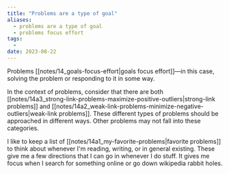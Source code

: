 ```yaml
---
title: "Problems are a type of goal"
aliases:
  - problems are a type of goal
  - problems focus effort
tags:
  - 
date: 2023-08-22
---
```


Problems [[notes/14_goals-focus-effort|goals focus effort]]—in this case, solving the problem or responding to it in some way.

In the context of problems, consider that there are both [[notes/14a3_strong-link-problems-maximize-positive-outliers|strong-link problems]] and [[notes/14a2_weak-link-problems-minimize-negative-outliers|weak-link problems]]. These different types of problems should be approached in different ways. Other problems may not fall into these categories.

I like to keep a list of [[notes/14a1_my-favorite-problems|favorite problems]] to think about whenever I'm reading, writing, or in general existing. These give me a few directions that I can go in whenever I do stuff. It gives me focus when I search for something online or go down wikipedia rabbit holes.